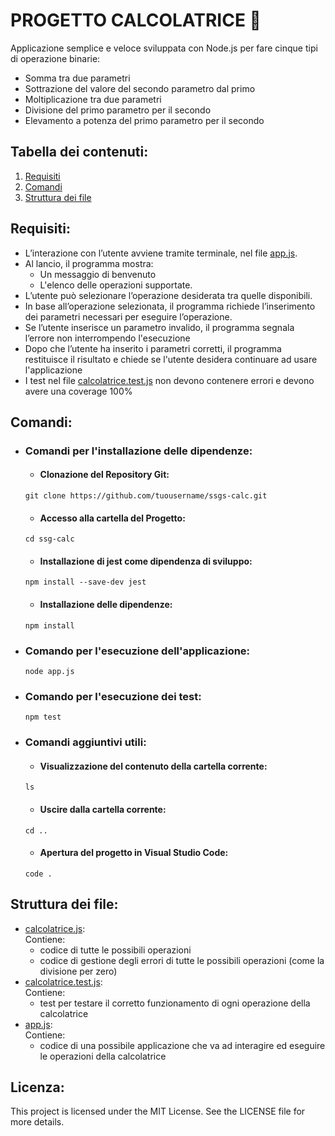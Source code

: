 # PROGETTO CALCOLATRICE 🔢
Applicazione semplice e veloce sviluppata con Node.js per fare cinque tipi di operazione binarie: 
- Somma tra due parametri
- Sottrazione del valore del secondo parametro dal primo
- Moltiplicazione tra due parametri
- Divisione del primo parametro per il secondo
- Elevamento a potenza del primo parametro per il secondo

## Tabella dei contenuti: 
1. [Requisiti](#Requisiti)
2. [Comandi](#Comandi)
3. [Struttura dei file](#Struttura-dei-file)

## Requisiti:   
- L’interazione con l’utente avviene tramite terminale, nel file [app.js](app.js).
- Al lancio, il programma mostra:
     * Un messaggio di benvenuto
     * L'elenco delle operazioni supportate.
- L’utente può selezionare l’operazione desiderata tra quelle disponibili.
- In base all’operazione selezionata, il programma richiede l’inserimento dei parametri necessari per eseguire l’operazione.
- Se l’utente inserisce un parametro invalido, il programma segnala l’errore non interrompendo l'esecuzione
- Dopo che l’utente ha inserito i parametri corretti, il programma restituisce il risultato e chiede se l'utente desidera continuare ad usare l'applicazione
- I test nel file [calcolatrice.test.js](calcolatrice.test.js) non devono contenere errori e devono avere una coverage 100% 
     
## Comandi: 

- ### Comandi per l'installazione delle dipendenze:
  
  * #### Clonazione del Repository Git:
  ```
  git clone https://github.com/tuousername/ssgs-calc.git
  ```
  
  * #### Accesso alla cartella del Progetto:
  ```
  cd ssg-calc
  ```
  
  * #### Installazione di jest come dipendenza di sviluppo:
  ```
  npm install --save-dev jest
  ```
  
  * #### Installazione delle dipendenze: 
  ```
  npm install
  ```
  
- ### Comando per l'esecuzione dell'applicazione: 
  ```
  node app.js
  ```

- ### Comando per l'esecuzione dei test:
  ```
  npm test
  ```

- ### Comandi aggiuntivi utili:

  * #### Visualizzazione del contenuto della cartella corrente:
  ```
  ls
  ```
  
  * #### Uscire dalla cartella corrente:
  ```
  cd ..
  ``` 
  * #### Apertura del progetto in Visual Studio Code:
  ```
  code .
  ```

## Struttura dei file: 
- [calcolatrice.js](calcolatrice.js): <br> 
  Contiene: 
    * codice di tutte le possibili operazioni
    * codice di gestione degli errori di tutte le possibili operazioni (come la divisione per zero)
- [calcolatrice.test.js](calcolatrice.test.js):<br> 
  Contiene: 
    * test per testare il corretto funzionamento di ogni operazione della calcolatrice
- [app.js](app.js):<br> 
  Contiene: 
    * codice di una possibile applicazione che va ad interagire ed eseguire le operazioni della calcolatrice

## Licenza: 
This project is licensed under the MIT License. See the LICENSE file for more details.

